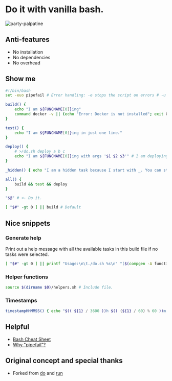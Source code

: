 # Do it with vanilla bash.
![party-palpatine](https://user-images.githubusercontent.com/24665/174114761-42dfba9c-dcae-473b-8d83-aee59629f7aa.gif)

## Anti-features
* No installation
* No dependencies
* No overhead

## Show me

```bash
#!/bin/bash
set -euo pipefail # Error handling: -e stops the script on errors # -u stops the script unset variables # -o pipefail stops pipelines on command fail: https://mobile.twitter.com/b0rk/status/1314345978963648524

build() {
	echo "I am ${FUNCNAME[0]}ing"
	command docker -v || (echo "Error: Docker is not installed"; exit 0) # Check for command.
}

test() {
	echo "I am ${FUNCNAME[0]}ing in just one line."
}

deploy() {
	# >/do.sh deploy a b c
	echo "I am ${FUNCNAME[0]}ing with args '$1 $2 $3'" # I am deploying with Arg 1=a Arg 2=b and Arg 3=c
}

_hidden() { echo "I am a hidden task because I start with _. You can still call me directly"; }

all() {
	build && test && deploy
}

"$@" # <- Do it.

[ "$#" -gt 0 ] || build # Default
```

## Nice snippets

### Generate help
Print out a help message with all the available tasks in this build file if no tasks were selected.
```bash
[ "$#" -gt 0 ] || printf "Usage:\n\t./do.sh %s\n" "($(compgen -A function | grep '^[^_]' | paste -sd '|' -))"
```

### Helper functions
```bash
source $(dirname $0)/helpers.sh # Include file.
```

### Timestamps
```bash
timestampHHMMSS() { echo "$(( ${1} / 3600 ))h $(( (${1} / 60) % 60 ))m $(( ${1} % 60 ))s"; }
```

## Helpful

* [Bash Cheat Sheet](https://bertvv.github.io/cheat-sheets/Bash.html)
* [Why "pipefail"?](https://mobile.twitter.com/b0rk/status/1314345978963648524)


## Original concept and special thanks
* Forked from [do](https://github.com/8gears/do) and [run](https://github.com/icetbr/run)
